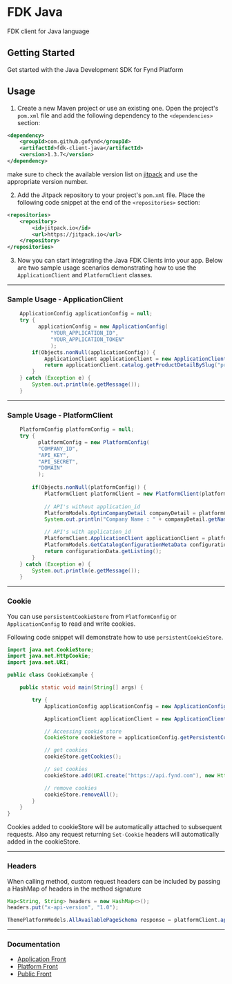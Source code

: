 # FDK Java

FDK client for Java language

## Getting Started

Get started with the Java Development SDK for Fynd Platform

## Usage

1. Create a new Maven project or use an existing one. Open the project's `pom.xml` file and add the following dependency to the `<dependencies>` section:

```xml
<dependency>
    <groupId>com.github.gofynd</groupId>
    <artifactId>fdk-client-java</artifactId>
    <version>1.3.7</version>
</dependency>
```

make sure to check the available version list on [jitpack](https://jitpack.io/#gofynd/fdk-client-java) and use the appropriate version number.

2. Add the Jitpack repository to your project's `pom.xml` file. Place the following code snippet at the end of the `<repositories>` section:

```xml
<repositories>
    <repository>
        <id>jitpack.io</id>
        <url>https://jitpack.io</url>
    </repository>
</repositories>
```

3. Now you can start integrating the Java FDK Clients into your app. Below are two sample usage scenarios demonstrating how to use the `ApplicationClient` and `PlatformClient` classes.

---

### Sample Usage - ApplicationClient

```java
    ApplicationConfig applicationConfig = null;
    try {
          applicationConfig = new ApplicationConfig(
              "YOUR_APPLICATION_ID",
              "YOUR_APPLICATION_TOKEN"
              );
        if(Objects.nonNull(applicationConfig)) {
            ApplicationClient applicationClient = new ApplicationClient(applicationConfig);
            return applicationClient.catalog.getProductDetailBySlug("product-slug");
        }
    } catch (Exception e) {
        System.out.println(e.getMessage());
    }
```

---

### Sample Usage - PlatformClient

```java
    PlatformConfig platformConfig = null;
    try {
          platformConfig = new PlatformConfig(
          "COMPANY_ID",
          "API_KEY",
          "API_SECRET",
          "DOMAIN"
          );
        
        if(Objects.nonNull(platformConfig)) {
            PlatformClient platformClient = new PlatformClient(platformConfig); 
            
            // API's without application_id
            PlatformModels.OptinCompanyDetail companyDetail = platformClient.catalog.getCompanyDetail();
            System.out.println("Company Name : " + companyDetail.getName() );

            // API's with application_id
            PlatformClient.ApplicationClient applicationClient = platformClient.application("APPLICATION_ID");
            PlatformModels.GetCatalogConfigurationMetaData configurationData =  applicationClient.catalog.getCatalogConfiguration();
            return configurationData.getListing();
        }
    } catch (Exception e) {
        System.out.println(e.getMessage());
    }
```

---

### Cookie

You can use `persistentCookieStore` from `PlatformConfig` or `ApplicationConfig` to read and write cookies.

Following code snippet will demonstrate how to use `persistentCookieStore`.

```java
import java.net.CookieStore;
import java.net.HttpCookie;
import java.net.URI;

public class CookieExample {

    public static void main(String[] args) {

        try {
            ApplicationConfig applicationConfig = new ApplicationConfig("APPLICATION_ID", "APPLICATION_TOKEN");

            ApplicationClient applicationClient = new ApplicationClient(applicationConfig);

            // Accessing cookie store
            CookieStore cookieStore = applicationConfig.getPersistentCookieStore();

            // get cookies
            cookieStore.getCookies();

            // set cookies
            cookieStore.add(URI.create("https://api.fynd.com"), new HttpCookie("f.session", "<COOKIE>"));

            // remove cookies
            cookieStore.removeAll();
        }
    }
}
```

Cookies added to cookieStore will be automatically attached to subsequent requests. Also any request returning `Set-Cookie` headers will automatically added in the cookieStore.

---

### Headers

When calling method, custom request headers can be included by passing a HashMap of headers in the method signature

```java
Map<String, String> headers = new HashMap<>();
headers.put("x-api-version", "1.0");

ThemePlatformModels.AllAvailablePageSchema response = platformClient.application(applicationId).theme.getAllPages("<THEME_ID>", headers);
```

---

### Documentation

- [Application Front](documentation/application/README.md)
- [Platform Front](documentation/platform/README.md)
- [Public Front](documentation/public/README.md)

